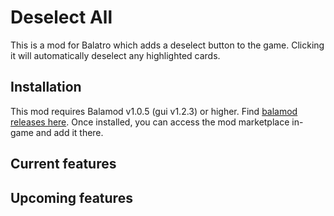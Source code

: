 # Deselect All
This is a mod for Balatro which adds a deselect button to the game. Clicking it will automatically deselect any highlighted cards.

## Installation
This mod requires Balamod v1.0.5 (gui v1.2.3) or higher. Find [balamod releases here](https://github.com/balamod/balamod-gui). Once installed, you can access the mod marketplace in-game and add it there.

## Current features


## Upcoming features
